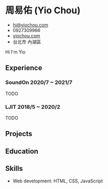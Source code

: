 <!-- The (first) h1 will be used as the <title> of the HTML page -->
# 周易佑 (Yio Chou)

<!-- The unordered list immediately after the h1 will be formatted on a single
line. It is intended to be used for contact details -->
- <hi@yiochou.com>
- 0927309966
- [yiochou.com](http://yiochou.com)
- 台北市 內湖區

<!-- The paragraph after the h1 and ul and before the first h2 is optional. It
is intended to be used for a short summary. -->
Hi
I'm Yio
## Experience

<!-- You have to wrap the "left" and "right" half of these headings in spans by
hand -->
### SoundOn 2020/7 ~ 2021/7

TODO

### LJIT 2018/5 ~ 2020/2

TODO

## Projects

## Education

## Skills

 - Web development: HTML, CSS, JavaScript
